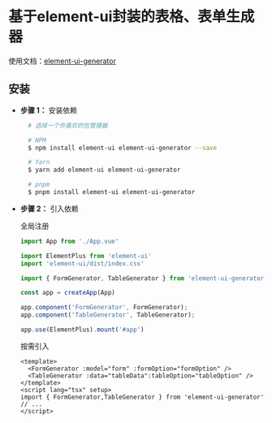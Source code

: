 # 基于element-ui封装的表格、表单生成器

使用文档：[element-ui-generator](https://qq390405712.gitee.io/element-ui-generator-docs)

## 安装

- **步骤 1：** 安装依赖

  ```bash
    # 选择一个你喜欢的包管理器

    # NPM
    $ npm install element-ui element-ui-generator --save

    # Yarn
    $ yarn add element-ui element-ui-generator

    # pnpm
    $ pnpm install element-ui element-ui-generator
  ```

- **步骤 2：** 引入依赖

    全局注册
    ```ts
    import App from './App.vue'

    import ElementPlus from 'element-ui'
    import 'element-ui/dist/index.css'

    import { FormGenerator, TableGenerator } from 'element-ui-generator'

    const app = createApp(App)

    app.component('FormGenerator', FormGenerator);
    app.component('TableGenerator', TableGenerator);

    app.use(ElementPlus).mount('#app')
    ```
    按需引入
    ```vue
    <template>
      <FormGenerator :model="form" :formOption="formOption" />
      <TableGenerator :data="tableData":tableOption="tableOption" />
    </template>
    <script lang="tsx" setup>
    import { FormGenerator,TableGenerator } from 'element-ui-generator'
    // ...
    </script>
    ```